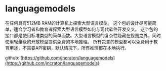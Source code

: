 # languagemodels

在任何具有512MB RAM的计算机上探索大型语言模型。
这个包的设计尽可能简单，适合学习者和教育者探索大型语言模型如何与现代软件开发交叉。
这个包的接口都是使用标准类型的简单函数。大型语言模型的复杂性隐藏在视图之外，同时使用轻量级的开放模型提供免费的本地推理。
所有包含的模型都可以免费用于教育用途，不需要API密钥，默认情况下，所有推理都在本地执行。

github: [https://github.com/jncraton/languagemodels](https://github.com/jncraton/languagemodels)